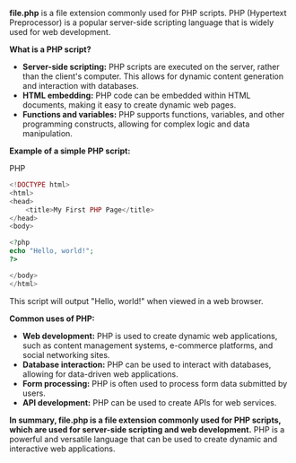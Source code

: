 **file.php** is a file extension commonly used for PHP scripts. PHP (Hypertext Preprocessor) is a popular server-side scripting language that is widely used for web development.

**What is a PHP script?**

- **Server-side scripting:** PHP scripts are executed on the server, rather than the client's computer. This allows for dynamic content generation and interaction with databases.
- **HTML embedding:** PHP code can be embedded within HTML documents, making it easy to create dynamic web pages.
- **Functions and variables:** PHP supports functions, variables, and other programming constructs, allowing for complex logic and data manipulation.

**Example of a simple PHP script:**

PHP

```php
<!DOCTYPE html>
<html>
<head>
	<title>My First PHP Page</title>
</head>
<body>

<?php
echo "Hello, world!";
?>

</body>
</html>
```

This script will output "Hello, world!" when viewed in a web browser.

**Common uses of PHP:**

- **Web development:** PHP is used to create dynamic web applications, such as content management systems, e-commerce platforms, and social networking sites.
- **Database interaction:** PHP can be used to interact with databases, allowing for data-driven web applications.
- **Form processing:** PHP is often used to process form data submitted by users.
- **API development:** PHP can be used to create APIs for web services.

**In summary, file.php is a file extension commonly used for PHP scripts, which are used for server-side scripting and web development.** PHP is a powerful and versatile language that can be used to create dynamic and interactive web applications.